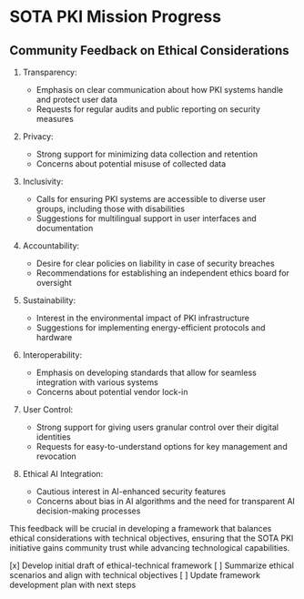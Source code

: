 

# SOTA PKI Mission Progress

## Community Feedback on Ethical Considerations

1. Transparency: 
   - Emphasis on clear communication about how PKI systems handle and protect user data
   - Requests for regular audits and public reporting on security measures

2. Privacy:
   - Strong support for minimizing data collection and retention
   - Concerns about potential misuse of collected data

3. Inclusivity:
   - Calls for ensuring PKI systems are accessible to diverse user groups, including those with disabilities
   - Suggestions for multilingual support in user interfaces and documentation

4. Accountability:
   - Desire for clear policies on liability in case of security breaches
   - Recommendations for establishing an independent ethics board for oversight

5. Sustainability:
   - Interest in the environmental impact of PKI infrastructure
   - Suggestions for implementing energy-efficient protocols and hardware

6. Interoperability:
   - Emphasis on developing standards that allow for seamless integration with various systems
   - Concerns about potential vendor lock-in

7. User Control:
   - Strong support for giving users granular control over their digital identities
   - Requests for easy-to-understand options for key management and revocation

8. Ethical AI Integration:
   - Cautious interest in AI-enhanced security features
   - Concerns about bias in AI algorithms and the need for transparent AI decision-making processes

This feedback will be crucial in developing a framework that balances ethical considerations with technical objectives, ensuring that the SOTA PKI initiative gains community trust while advancing technological capabilities.

[x] Develop initial draft of ethical-technical framework
[ ] Summarize ethical scenarios and align with technical objectives
[ ] Update framework development plan with next steps